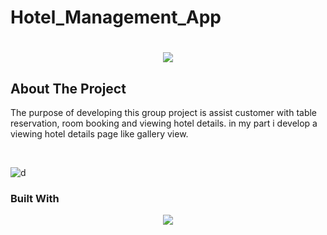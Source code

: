 # Hotel_Management_App


<h1 align="center">
    <img src="https://readme-typing-svg.herokuapp.com/?font=Righteous&size=35&center=true&vCenter=true&width=500&height=70&duration=4000&lines=Hi+There!+👋;+Scroll+To+Bottom!;" />
</h1>

## About The Project
<p>The purpose of developing this group project is assist customer with table reservation, room booking and viewing hotel details. in my part i develop a viewing hotel details page like gallery view.</p><br>

![d](https://github.com/user-attachments/assets/6ba2a07e-0e5a-439a-8a05-1a4142dfdd06)


### Built With

<div align="center">
    <img src="https://skillicons.dev/icons?i=flutter,firebase" /><br>
